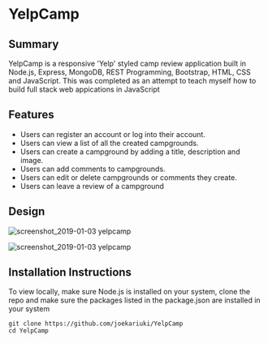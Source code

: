 # YelpCamp
 
## Summary
YelpCamp is a responsive 'Yelp' styled camp review application built in Node.js, Express, MongoDB, REST Programming, Bootstrap, HTML, CSS and JavaScript. This was completed as an attempt to teach myself how to build full stack web appications in JavaScript


## Features
* Users can register an account or log into their account.
* Users can view a list of all the created campgrounds.
* Users can create a campground by adding a title, description and image.
* Users can add comments to campgrounds.
* Users can edit or delete campgrounds or comments they create.
* Users can leave a review of a campground

## Design
![screenshot_2019-01-03 yelpcamp](https://user-images.githubusercontent.com/19616063/50673156-333cf280-0faa-11e9-9429-83b90d930140.png)

![screenshot_2019-01-03 yelpcamp](https://user-images.githubusercontent.com/19616063/50673169-4ea7fd80-0faa-11e9-821c-1f63b87e2819.jpg)

## Installation Instructions
To view locally, make sure Node.js is installed on your system, clone the repo and make sure the packages listed in the package.json are installed in your system

```
git clone https://github.com/joekariuki/YelpCamp
cd YelpCamp

```


